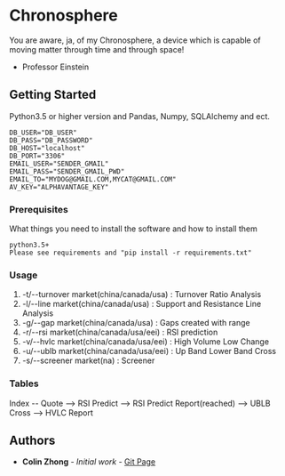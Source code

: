 # Chronosphere

You are aware, ja, of my Chronosphere, a device which is capable of moving matter through time and through space!
- Professor Einstein

## Getting Started

Python3.5 or higher version and Pandas, Numpy, SQLAlchemy and ect.

```
DB_USER="DB_USER"
DB_PASS="DB_PASSWORD"
DB_HOST="localhost"
DB_PORT="3306"
EMAIL_USER="SENDER_GMAIL"
EMAIL_PASS="SENDER_GMAIL_PWD"
EMAIL_TO="MYDOG@GMAIL.COM,MYCAT@GMAIL.COM"
AV_KEY="ALPHAVANTAGE_KEY"
```

### Prerequisites

What things you need to install the software and how to install them

```
python3.5+
Please see requirements and "pip install -r requirements.txt"
```


### Usage

1.  -t/--turnover market(china/canada/usa) : Turnover Ratio Analysis
2.  -l/--line market(china/canada/usa) : Support and Resistance Line Analysis
3.  -g/--gap market(china/canada/usa) : Gaps created with range
4.  -r/--rsi market(china/canada/usa/eei) : RSI prediction
5.  -v/--hvlc market(china/canada/usa/eei) : High Volume Low Change
6.  -u/--ublb market(china/canada/usa/eei) : Up Band Lower Band Cross
7.  -s/--screener market(na) : Screener


### Tables

Index -- Quote --> RSI Predict --> RSI Predict Report(reached) --> UBLB Cross --> HVLC Report

## Authors

* **Colin Zhong** - *Initial work* - [Git Page](https://github.com/chzhong25346)
